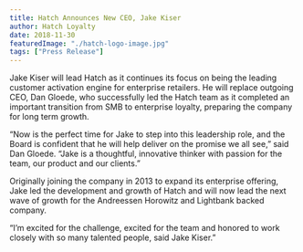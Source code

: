 ```yaml
---
title: Hatch Announces New CEO, Jake Kiser
author: Hatch Loyalty
date: 2018-11-30
featuredImage: "./hatch-logo-image.jpg"
tags: ["Press Release"]
---
```


Jake Kiser will lead Hatch as it continues its focus on being the leading customer activation engine for enterprise retailers. He will replace outgoing CEO, Dan Gloede, who successfully led the Hatch team as it completed an important transition from SMB to enterprise loyalty, preparing the company for long term growth.

“Now is the perfect time for Jake to step into this leadership role, and the Board is confident that he will help deliver on the promise we all see,” said Dan Gloede. “Jake is a thoughtful, innovative thinker with passion for the team, our product and our clients.”

Originally joining the company in 2013 to expand its enterprise offering, Jake led the development and growth of Hatch and will now lead the next wave of growth for the Andreessen Horowitz and Lightbank backed company.

“I’m excited for the challenge, excited for the team and honored to work closely with so many talented people, said Jake Kiser.”
